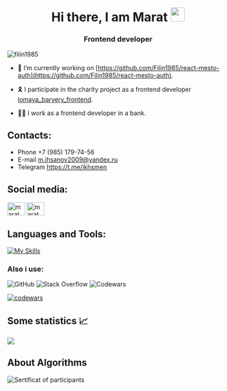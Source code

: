 <h1 align="center">Hi there, I am Marat <img src="https://github.com/blackcater/blackcater/raw/main/images/Hi.gif" height="32"/></h1>
<h3 align="center">Frontend developer </h3>

<p align="left"> <img src="https://komarev.com/ghpvc/?username=filin1985&label=Profile%20views&color=0e75b6&style=flat" alt="filin1985" /> </p>

- 🔭 I’m currently working on [https://github.com/Filin1985/react-mesto-auth](https://github.com/Filin1985/react-mesto-auth).

- 🎗 I participate in the charity project as a frontend developer [lomaya_baryery_frontend](https://github.com/Studio-Yandex-Practicum/lomaya_baryery_frontend).

- 👨‍💻 I work as a frontend developer in a bank.

## Contacts:
- Phone +7 (985) 179-74-56
- E-mail m.ihsanov2009@yandex.ru
- Telegram https://t.me/ikhsmen

## Social media:
<p align="left">
<a href="https://linkedin.com/in/marat-ikhsanov-75b660118" target="blank"><img align="center" src="https://raw.githubusercontent.com/rahuldkjain/github-profile-readme-generator/master/src/images/icons/Social/linked-in-alt.svg" alt="marat" height="30" width="40" /></a>
<a href="https://instagram.com/maratikhsan" target="blank"><img align="center" src="https://raw.githubusercontent.com/rahuldkjain/github-profile-readme-generator/master/src/images/icons/Social/instagram.svg" alt="marat" height="30" width="40" /></a>
</p>

## Languages and Tools:
[![My Skills](https://skillicons.dev/icons?i=typescript,react,redux,html,css,scss,figma,python,django,docker)](https://skillicons.dev)

<h3 align="left">Also i use:</h3>
<p align="left">

![GitHub](https://img.shields.io/badge/github-%23121011.svg?style=plastic&logo=github&logoColor=white)
![Stack Overflow](https://img.shields.io/badge/-Stackoverflow-FE7A16?style=plastic&logo=stack-overflow&logoColor=white)
![Codewars](https://img.shields.io/badge/Codewars-B1361E?style=plastic&logo=codewars&logoColor=grey)
 
 </p>
 
 
[![codewars](https://www.codewars.com/users/ihsmen/badges/large)](https://www.codewars.com/users/username)

## Some statistics 📈
![](http://github-profile-summary-cards.vercel.app/api/cards/repos-per-language?username=Filin1985&theme=default)

## About Algorithms
![Sertificat of participants](https://user-images.githubusercontent.com/16574140/232494910-c750f13f-d33e-4383-8421-f32ec78f8d87.PNG)

